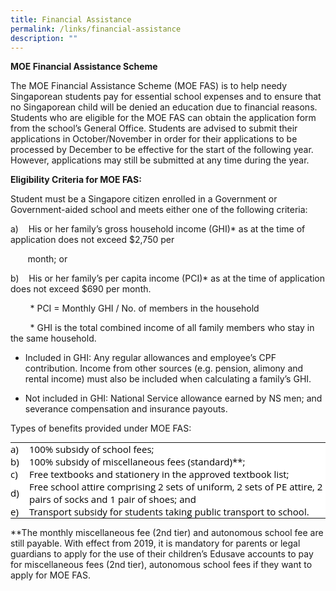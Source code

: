 ```yaml
---
title: Financial Assistance
permalink: /links/financial-assistance
description: ""
---
```

**MOE Financial Assistance Scheme**

The MOE Financial Assistance Scheme (MOE FAS) is to help needy Singaporean students pay for essential school expenses and to ensure that no Singaporean child will be denied an education due to financial reasons. Students who are eligible for the MOE FAS can obtain the application form from the school’s General Office. Students are advised to submit their applications in October/November in order for their applications to be processed by December to be effective for the start of the following year. However, applications may still be submitted at any time during the year.

  

**Eligibility Criteria for MOE FAS:**

Student must be a Singapore citizen enrolled in a Government or Government-aided school and meets either one of the following criteria:

a)    His or her family’s gross household income (GHI)\* as at the time of application does not exceed $2,750 per

       month; or

b)    His or her family’s per capita income (PCI)\* as at the time of application does not exceed $690 per month.

        \* PCI = Monthly GHI / No. of members in the household

        \* GHI is the total combined income of all family members who stay in the same household.

*   Included in GHI: Any regular allowances and employee’s CPF contribution. Income from other sources (e.g. pension, alimony and rental income) must also be included when calculating a family’s GHI.  
    
*   Not included in GHI: National Service allowance earned by NS men; and severance compensation and insurance payouts.  
    

  

Types of benefits provided under MOE FAS:

<table border="0" style="margin: 0px; outline: 0px; padding: 0px; color: rgb(0, 0, 0); font-family: &quot;Open Sans&quot;, sans-serif; font-size: 15px; font-style: normal; font-variant-ligatures: normal; font-variant-caps: normal; font-weight: 400; letter-spacing: normal; orphans: 2; text-align: left; text-transform: none; white-space: normal; widows: 2; word-spacing: 0px; -webkit-text-stroke-width: 0px; background-color: rgb(255, 255, 255); text-decoration-thickness: initial; text-decoration-style: initial; text-decoration-color: initial;"><tbody style="margin: 0px; outline: 0px; padding: 0px;"><tr style="margin: 0px; outline: 0px; padding: 0px;"><td width="30px;" style="margin: 0px; outline: 0px; padding: 0px;">a)</td><td style="margin: 0px; outline: 0px; padding: 0px;">100% subsidy of school fees;</td></tr><tr style="margin: 0px; outline: 0px; padding: 0px;"><td style="margin: 0px; outline: 0px; padding: 0px;">b)</td><td style="margin: 0px; outline: 0px; padding: 0px;">100% subsidy of miscellaneous fees (standard)**;</td></tr><tr style="margin: 0px; outline: 0px; padding: 0px;"><td style="margin: 0px; outline: 0px; padding: 0px;">c)</td><td style="margin: 0px; outline: 0px; padding: 0px;">Free textbooks and stationery in the approved textbook list;</td></tr><tr style="margin: 0px; outline: 0px; padding: 0px;"><td style="margin: 0px; outline: 0px; padding: 0px;">d)</td><td style="margin: 0px; outline: 0px; padding: 0px;">Free school attire comprising 2 sets of uniform, 2 sets of PE attire, 2 pairs of socks and 1 pair of shoes; and</td></tr><tr style="margin: 0px; outline: 0px; padding: 0px;"><td style="margin: 0px; outline: 0px; padding: 0px;">e)</td><td style="margin: 0px; outline: 0px; padding: 0px;">Transport subsidy for students taking public transport to school.</td></tr></tbody></table>

  

\*\*The monthly miscellaneous fee (2nd tier) and autonomous school fee are still payable. With effect from 2019, it is mandatory for parents or legal guardians to apply for the use of their children’s Edusave accounts to pay for miscellaneous fees (2nd tier), autonomous school fees if they want to apply for MOE FAS.